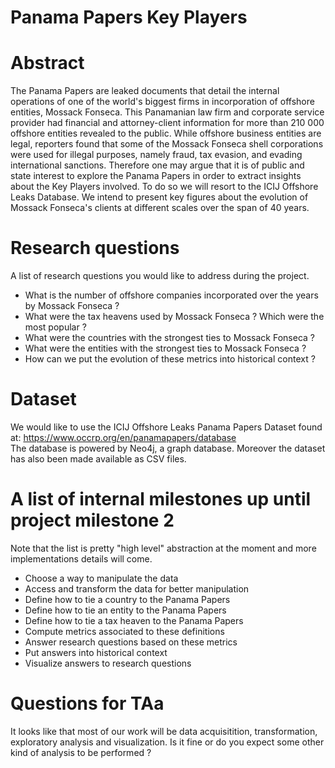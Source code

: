# Panama Papers Key Players

# Abstract
The Panama Papers are leaked documents that detail the internal operations of one of the world's biggest firms in incorporation of offshore entities, Mossack Fonseca. This Panamanian law firm and corporate service provider had financial and attorney-client information for more than 210 000 offshore entities revealed to the public. While offshore business entities are legal, reporters found that some of the Mossack Fonseca shell corporations were used for illegal purposes, namely fraud, tax evasion, and evading international sanctions.
Therefore one may argue that it is of public and state interest to explore the Panama Papers in order to extract insights about the Key Players involved. To do so we will resort to the ICIJ Offshore Leaks Database. We intend to present key figures about the evolution of Mossack Fonseca's clients at different scales over the span of 40 years.

# Research questions
A list of research questions you would like to address during the project. 

- What is the number of offshore companies incorporated over the years by Mossack Fonseca ?
- What were the tax heavens used by Mossack Fonseca ? Which were the most popular ?
- What were the countries with the strongest ties to Mossack Fonseca ?
- What were the entities with the strongest ties to Mossack Fonseca ?
- How can we put the evolution of these metrics into historical context ?

# Dataset

We would like to use the ICIJ Offshore Leaks Panama Papers Dataset found at: https://www.occrp.org/en/panamapapers/database  
The database is powered by Neo4j, a graph database. Moreover the dataset has also been made available as CSV files.

# A list of internal milestones up until project milestone 2
Note that the list is pretty "high level" abstraction at the moment and more implementations details will come.

- Choose a way to manipulate the data
- Access and transform the data for better manipulation
- Define how to tie a country to the Panama Papers
- Define how to tie an entity to the Panama Papers
- Define how to tie a tax heaven to the Panama Papers
- Compute metrics associated to these definitions
- Answer research questions based on these metrics
- Put answers into historical context
- Visualize answers to research questions

# Questions for TAa
It looks like that most of our work will be data acquisitition, transformation, exploratory analysis and visualization. Is it fine or do you expect some other kind of analysis to be performed ?
